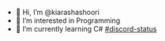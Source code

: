 - 👋 Hi, I’m @kiarashashoori
- 👀 I’m interested in Programming
- 🌱 I’m currently learning C#
[#discord-status](https://github.com/kiarashashoori/kiarashashoori#discord-status)
<!---
kiarashashoori/kiarashashoori is a ✨ special ✨ repository because its `README.md` (this file) appears on your GitHub profile.
You can click the Preview link to take a look at your changes.
--->
